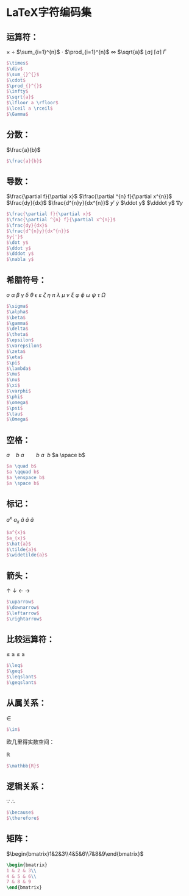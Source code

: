 # LaTeX字符编码集

## 运算符：

$\times$ $\div$ $\sum_{i=1}^{n}$ $\cdot$ $\prod_{i=1}^{n}$ $\infty$ $\sqrt{a}$ $\lfloor a \rfloor$ $\lceil a \rceil$ $\Gamma$

```latex
$\times$
$\div$
$\sum_{}^{}$
$\cdot$
$\prod_{}^{}$
$\infty$
$\sqrt{a}$
$\lfloor a \rfloor$
$\lceil a \rceil$
$\Gamma$
```

## 分数：

$\frac{a}{b}$

```latex
$\frac{a}{b}$
```

## 导数：

$\frac{\partial f}{\partial x}$ $\frac{\partial ^{n} f}{\partial x^{n}}$ $\frac{dy}{dx}$ $\frac{d^{n}y}{dx^{n}}$ $y{'}$ $\dot y$ $\ddot y$ $\dddot y$ $\nabla y$ 

```latex
$\frac{\partial f}{\partial x}$
$\frac{\partial ^{n} f}{\partial x^{n}}$
$\frac{dy}{dx}$
$\frac{d^{n}y}{dx^{n}}$
$y{'}$
$\dot y$
$\ddot y$
$\dddot y$
$\nabla y$
```

## 希腊符号：

$\sigma$ $\alpha$ $\beta$ $\gamma$ $\delta$ $\theta$ $\epsilon$ $\varepsilon$ $\zeta$ $\eta$ $\pi$ $\lambda$ $\mu$ $\nu$ $\xi$ $\varphi$ $\phi$ $\omega$ $\psi$ $\tau$ $\Omega$

```latex
$\sigma$
$\alpha$
$\beta$
$\gamma$
$\delta$
$\theta$
$\epsilon$
$\varepsilon$
$\zeta$
$\eta$
$\pi$
$\lambda$
$\mu$
$\nu$
$\xi$
$\varphi$
$\phi$
$\omega$
$\psi$
$\tau$
$\Omega$
```

## 空格：

$a \quad b$ $a \qquad b$ $a \enspace b$ $a \space b$

```latex
$a \quad b$
$a \qquad b$
$a \enspace b$
$a \space b$
```



## 标记：

$a^{x}$ $a_{x}$ $\hat{a}$ $\tilde{a}$ $\widetilde{a}$

```latex
$a^{x}$
$a_{x}$
$\hat{a}$
$\tilde{a}$
$\widetilde{a}$
```

## 箭头：

 $\uparrow$ $\downarrow$ $\leftarrow$ $\rightarrow$

```latex
$\uparrow$
$\downarrow$
$\leftarrow$
$\rightarrow$
```

## 比较运算符：

$\leq$ $\geq$ $\leqslant$ $\geqslant$

```latex
$\leq$
$\geq$
$\leqslant$
$\geqslant$
```

## 从属关系：

$\in$

```latex
$\in$
```

欧几里得实数空间：

$\mathbb{R}$

```latex
$\mathbb{R}$
```

## 逻辑关系：

$\because$ $\therefore$

```latex
$\because$
$\therefore$
```

## 矩阵：

$\begin{bmatrix}1&2&3\\4&5&6\\7&8&9\end{bmatrix}$

```latex
\begin{bmatrix}
1 & 2 & 3\\ 
4 & 5 & 6\\ 
7 & 8 & 9
\end{bmatrix}
```

